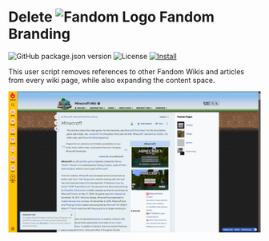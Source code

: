 # Delete ![Fandom Logo](https://icons.duckduckgo.com/ip2/www.fandom.com.ico) Fandom Branding

![GitHub package.json version](https://img.shields.io/github/package-json/v/NicholasDJM/DeleteFandomBranding?style=plastic) ![License](https://img.shields.io/github/license/NicholasDJM/DeleteFandomBranding?style=plastic) [![Install](https://img.shields.io/static/v1?label=&message=Click%20here%20to%20install&color=blue&style=plastic)](https://github.com/NicholasDJM/DeleteFandomBranding/raw/main/deleteFandomBranding.user.js)

This user script removes references to other Fandom Wikis and articles from every wiki page, while also expanding the content space.

![Before and After](BeforeAndAfter.webp)